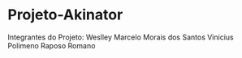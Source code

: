# Projeto-Akinator

Integrantes do Projeto:
Weslley Marcelo Morais dos Santos
Vinicius Polimeno Raposo Romano
